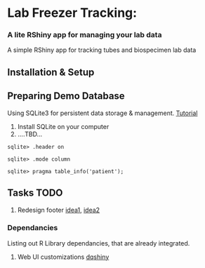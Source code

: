 # Lab Freezer Tracking:
### A lite RShiny app for managing your lab data

A simple RShiny app for tracking tubes and biospecimen lab data

## Installation & Setup

<place instructions here>

## Preparing Demo Database

Using SQLite3 for persistent data storage & management. [Tutorial](https://www.guru99.com/sqlite-database.html)

1. Install SQLite on your computer
2. ....TBD...

`sqlite> .header on`

`sqlite> .mode column`

`sqlite> pragma table_info('patient');`


## Tasks TODO

1. Redesign footer [idea1](https://agentestudio.com/blog/website-footer-design), [idea2](https://www.orbitmedia.com/blog/website-footer-design-best-practices/)


### Dependancies

Listing out R Library dependancies, that are already integrated.

1. Web UI customizations [dqshiny](https://github.com/daqana/dqshiny)